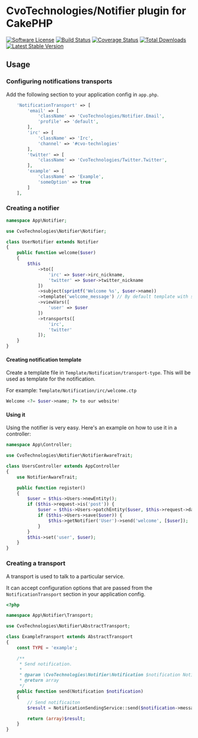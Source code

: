 # CvoTechnologies/Notifier plugin for CakePHP

[![Software License](https://img.shields.io/badge/license-MIT-brightgreen.svg?style=flat-square)](LICENSE.txt)
[![Build Status](https://img.shields.io/travis/CVO-Technologies/cakephp-notifier/master.svg?style=flat-square)](https://travis-ci.org/CVO-Technologies/cakephp-notifier)
[![Coverage Status](https://img.shields.io/codecov/c/github/cvo-technologies/cakephp-notifier.svg?style=flat-square)](https://codecov.io/github/cvo-technologies/cakephp-notifier)
[![Total Downloads](https://img.shields.io/packagist/dt/cvo-technologies/cakephp-notifier.svg?style=flat-square)](https://packagist.org/packages/cvo-technologies/cakephp-notifier)
[![Latest Stable Version](https://img.shields.io/packagist/v/cvo-technologies/cakephp-notifier.svg?style=flat-square&label=stable)](https://packagist.org/packages/cvo-technologies/cakephp-notifier)


## Usage

### Configuring notifications transports

Add the following section to your application config in `app.php`.

```php
    'NotificationTransport' => [
        'email' => [
            'className' => 'CvoTechnologies/Notifier.Email',
            'profile' => 'default',
        ],
        'irc' => [
            'className' => 'Irc',
            'channel' => '#cvo-technlogies'
        ],
        'twitter' => [
            'className' => 'CvoTechnologies/Twitter.Twitter',
        ],
        'example' => [
            'className' => 'Example',
            'someOption' => true
        ]
    ],
```

### Creating a notifier

```php
namespace App\Notifier;

use CvoTechnologies\Notifier\Notifier;

class UserNotifier extends Notifier
{
    public function welcome($user)
    {
        $this
            ->to([
                'irc' => $user->irc_nickname,
                'twitter' => $user->twitter_nickname
            ])
            ->subject(sprintf('Welcome %s', $user->name))
            ->template('welcome_message') // By default template with same name as method name is used.
            ->viewVars([
                'user' => $user
            ])
            ->transports([
                'irc',
                'twitter'
            ]);
    }
}
```

#### Creating notification template

Create a template file in `Template/Notification/transport-type`. This will be used as template for the notification.

For example: `Template/Notification/irc/welcome.ctp`
```php
Welcome <?= $user->name; ?> to our website!
```

#### Using it

Using the notifier is very easy. Here's an example on how to use it in a controller:

```php
namespace App\Controller;

use CvoTechnologies\Notifier\NotifierAwareTrait;

class UsersController extends AppController
{
    use NotifierAwareTrait;

    public function register()
    {
        $user = $this->Users->newEntity();
        if ($this->request->is('post')) {
            $user = $this->Users->patchEntity($user, $this->request->data())
            if ($this->Users->save($user)) {
                $this->getNotifier('User')->send('welcome', [$user]);
            }
        }
        $this->set('user', $user);
    }
}
```

### Creating a transport

A transport is used to talk to a particular service.

It can accept configuration options that are passed from the `NotificationTransport` section in your application config.

```php
<?php

namespace App\Notifier\Transport;

use CvoTechnologies\Notifier\AbstractTransport;

class ExampleTransport extends AbstractTransport
{
    const TYPE = 'example';

    /**
     * Send notification.
     *
     * @param \CvoTechnologies\Notifier\Notification $notification Notification instance.
     * @return array
     */
    public function send(Notification $notification)
    {
        // Send notificaiton
        $result = NotificationSendingService::send($notification->message(static::TYPE));

        return (array)$result;
    }
}
```
